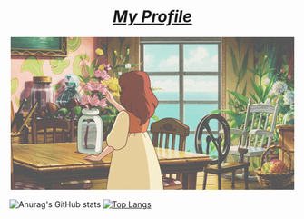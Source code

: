 <h1 align ="center"><b><i><ins>My Profile</ins></i></b></h1>
<p align="center"> <img src="d2c0a74ad6a2530de22751bf414b3939.gif" ></p>



![Anurag's GitHub stats](https://github-readme-stats.vercel.app/api?username=Nisarat-A&theme=moltack&show_icons=true)
[![Top Langs](https://github-readme-stats.vercel.app/api/top-langs/?username=Nisarat-A&layout=compact&theme=moltack&show_icons=true)](https://github.com/anuraghazra/github-readme-stats)

